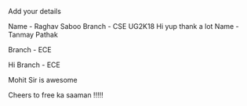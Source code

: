 Add your details

Name - Raghav Saboo 
Branch - CSE
UG2K18
Hi
yup
thank a lot
Name - Tanmay Pathak 


Branch - ECE

Hi 
Branch - ECE

Mohit Sir is awesome

Cheers to free ka saaman !!!!!
